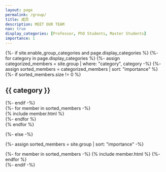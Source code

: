 ```yaml
---
layout: page
permalink: /group/
title: 成员
description: MEET OUR TEAM
nav: true
display_categories: [Professor, PhD Students, Master Students]
importance: 1
---
```



<!-- pages/pages.md -->
<div class="projects">
{%- if site.enable_group_categories and page.display_categories %}
  <!-- Display categorized projects -->
  {%- for category in page.display_categories %}
  {%- assign categorized_members = site.group | where: "category", category -%}
  {%- assign sorted_members = categorized_members | sort: "importance" %}
  {%- if sorted_members.size != 0 %} <h2 class="category">{{ category }}</h2> {%- endif -%}

  <!-- Generate cards for each project -->
  <div class="container">
  <div class="row">
    {%- for member in sorted_members -%}
    <div class="col-md-4">
      {% include member.html %}
    </div>
    {%- endfor %}
  </div>
  </div>
  {% endfor %}

{%- else -%}
<!-- Display projects without categories -->
  {%- assign sorted_members = site.group | sort: "importance" -%}
  <!-- Generate cards for each project -->
  <div class="grid">
    {%- for member in sorted_members -%}
      {% include member.html %}
    {%- endfor %}
  </div>
{%- endif -%}
</div>
